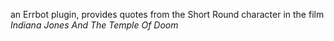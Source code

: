 an Errbot plugin, provides quotes from the Short Round character in the film _Indiana Jones And The Temple Of Doom_
